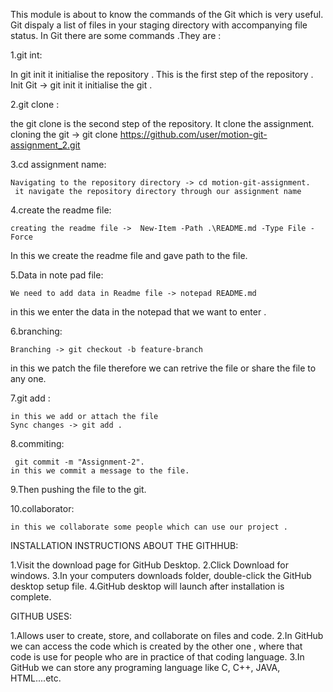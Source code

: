 This module is about to know the commands of the Git which is very useful.
Git dispaly a list of files in your staging directory with accompanying file status.
In  Git there are some commands .They are :

1.git int:
   
   In git init it initialise the repository . This is the first step of the repository .
Init Git -> git init
it initialise the git .

2.git clone :

   the git clone is the second step of the repository. It clone the assignment.
cloning the git -> git clone https://github.com/user/motion-git-assignment_2.git 


3.cd assignment name:

    Navigating to the repository directory -> cd motion-git-assignment.
     it navigate the repository directory through our assignment name

4.create the readme file:

    creating the readme file ->  New-Item -Path .\README.md -Type File -Force
In this we create the readme file and gave path to the file.

5.Data in note pad file:

    We need to add data in Readme file -> notepad README.md
in this we enter the data in the notepad that we want to enter .

6.branching:
  
    Branching -> git checkout -b feature-branch
 in this we patch the file therefore we can retrive the file or share the file to any one.

7.git add :

    in this we add or attach the file 
    Sync changes -> git add .

8.commiting:
  
     git commit -m "Assignment-2".
    in this we commit a message to the file.

9.Then pushing the file to the git.

10.collaborator:

    in this we collaborate some people which can use our project .



INSTALLATION INSTRUCTIONS ABOUT THE GITHHUB:
   
   1.Visit the download page for GitHub Desktop.
   2.Click Download for windows.
   3.In your computers downloads folder, double-click the GitHub desktop setup file.
   4.GitHub desktop will launch after installation is complete.

 
  GITHUB USES:
   
  1.Allows user to create, store, and collaborate on files and code.
  2.In GitHub we can access the code which is created by the other one , where that code is
    use for people who are in practice of that coding language.
  3.In GitHub we can store any programing language like C, C++, JAVA, HTML....etc.       


 


















